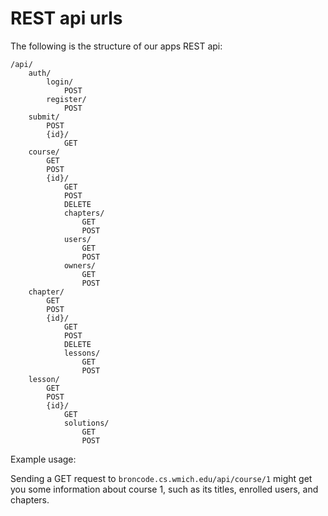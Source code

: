 # REST api urls

The following is the structure of our apps REST api:

```
/api/
    auth/
        login/
            POST
        register/
            POST
    submit/
        POST
        {id}/
            GET
    course/
        GET
        POST
        {id}/
            GET
            POST
            DELETE
            chapters/
                GET
                POST
            users/
                GET
                POST
            owners/
                GET
                POST
    chapter/
        GET
        POST
        {id}/
            GET
            POST
            DELETE
            lessons/
                GET
                POST
    lesson/
        GET
        POST
        {id}/
            GET
            solutions/
                GET
                POST
```

Example usage:

Sending a GET request to `broncode.cs.wmich.edu/api/course/1` might get you some information about course 1, such as its titles, enrolled users, and chapters.